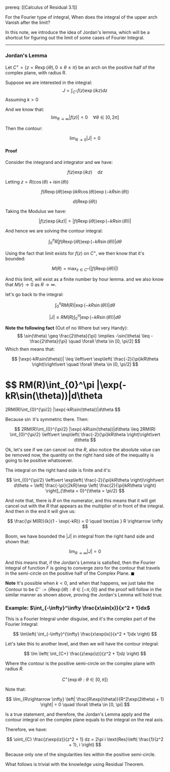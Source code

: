 prereq: [[Calculus of Residual 3.1]]

For the Fourier type of integral, When does the integral of the upper arch Vanish after the limit?

In this note, we introduce the idea of Jordan's lemma, which will be a shortcut for figuring out the limit of some cases of Fourier Integral. 

---


### Jordan's Lemma 

Let $C^+ = \{z = R\exp(i\theta), 0 \leq \theta \leq \pi\}$ be an arch on the positive half of the complex plane, with radius R. 

Suppose we are interested in the integral: 
$$
J = \int_{C^+} f(z) \exp(ikz)dz
$$
Assuming $k > 0$

And we know that: 
$$
\lim_{R\rightarrow \infty} |f(z)| = 0 \quad \forall \theta \in [0, 2\pi]
$$

Then the contour: 

$$
\lim_{R\rightarrow 0} |J| = 0
$$

#### Proof

Consider the integrand and integrator and we have: 

$$
f(z)\exp(ikz) \quad dz
$$

Letting $z = R(\cos(\theta) + i\sin(\theta))$

$$
f(R\exp(i\theta))\exp(ikR\cos(\theta))\exp(-kR\sin(\theta))
$$

$$
d(R\exp(i\theta))
$$

Taking the Modulus we have: 

$$
|f(z)\exp(ikz)| = |f(R\exp(i\theta))\exp(-kR\sin(\theta))|
$$

And hence we are solving the contour integral: 

$$
\int_{0}^\pi R|f(R\exp(i\theta))\exp(-kR\sin(\theta))|d\theta
$$

Using the fact that limit exists for $f(z)$ on $C^+$, we then know that it's bounded: 

$$
M(R) = \max_{z\in C^+}(|f(R\exp(i\theta))|)
$$

And this limit, will exist as a finite number by hour lemma. and we also know that $M(r)\rightarrow 0$ as $R\rightarrow \infty$. 

let's go back to the integral: 

$$
\int_{0}^\pi RM(R)|\exp(-kR\sin(\theta))|d\theta
$$

$$
|J| \leq RM(R)\int_{0}^\pi |\exp(-kR\sin(\theta))|d\theta
$$

**Note the following fact** (Out of no Where but very Handy): 
$$
\sin(\theta) \geq \frac{2\theta}{\pi} \implies -\sin(\theta) \leq -\frac{2\theta}{\pi} \quad \forall \theta \in [0, \pi/2]
$$
Which then means that: 

$$
|\exp(-kR\sin(\theta))| \leq 
\left\vert \exp\left( 
	\frac{-2}{\pi}kR\theta
\right)\right\vert \quad \forall \theta \in [0, \pi/2]
$$


$$
RM(R)\int_{0}^\pi |\exp(-kR\sin(\theta))|d\theta 
= 
2RM(R)\int_{0}^{\pi/2} |\exp(-kR\sin(\theta))|d\theta
$$

Because $\sin$ it's symmetric there. 
Then: 

$$
2RM(R)\int_{0}^{\pi/2} |\exp(-kR\sin(\theta))|d\theta \leq 
2RM(R)
\int_{0}^{\pi/2}
\left\vert \exp\left( 
	\frac{-2}{\pi}kR\theta
\right)\right\vert d\theta
$$

Ok, let's see if we can cancel out the $R$, also notice the absolute value can be removed now, the quantity on the right hand side of the inequality is going to be positive whatsoever. 

The integral on the right hand side is finite and it's: 

$$
\int_{0}^{\pi/2}
\left\vert \exp\left( 
	\frac{-2}{\pi}kR\theta
\right)\right\vert d\theta = 
\left[ 
\frac{-\pi}{2kR}\exp 
	\left( 
		\frac{2}{\pi}kR\theta
	\right)
\right]_{\theta = 0}^{\theta = \pi/2}
$$

And note that, there is $R$ on the numerator, and this means that it will get cancel  out with the $R$ that appears as the multiplier of in front of the integral. And then in the end it will give us: 

$$
\frac{\pi M(R)}{k}(1 - \exp(-kR)) = 0 \quad \text{as } R \rightarrow \infty
$$

Boom, we have bounded the $|J|$ in integral from the right hand side and shown that: 

$$
\lim_{R \rightarrow \infty} |J| = 0 
$$

And this means that, if the Jordan's Lemma is satisfied, then the Fourier Integral of function $F$ is going to converge zero for the contour that travels in the semi-circle on the positive half of the Complex Plane. $\blacksquare$


**Note**
It's possible when $k < 0$, and when that happens, we just take the Contour to be $C^{-} := \{ R\exp(i\theta): \theta \in [-\pi, 0]\}$ and the proof will follow in the similar manner as shown above, proving the Jordan's Lemma will hold true. 

### Example: $\int_{-\infty}^\infty \frac{x\sin(x)}{x^2 + 1}dx$

This is a Fourier Integral under disguise, and it's the complex part of the Fourier Integral: 

$$
\Im\left( 
\int_{-\infty}^{\infty} \frac{x\exp(ix)}{x^2 + 1}dx
\right) 
$$

Let's take this to another level, and then we will have the contour integral: 

$$
\Im \left( 
	\int_{C+} \frac{z\exp(iz)}{z^2 + 1}dz
\right)
$$

Where the contour is the positive semi-circle on the complex plane with radius $R$. 

$$C^{+}\{\exp{i\theta}: \theta \in [0, \pi]\}$$

Note that: 

$$
\lim_{R\rightarrow \infty}
\left|
	\frac{R\exp(i\theta)}{R^2\exp(2itheta) + 1}
\right| = 0 \quad \forall \theta \in [0, \pi]
$$

Is a true statement, and therefore, the Jordan's Lemma apply and the contour integral on the complex plane equals to the integral on the real axis. 

Therefore, we have: 

$$
\oint_{C} \frac{z\exp(iz)}{z^2 + 1} dz = 2\pi i \text{Res}\left(
\frac{1}{z^2 + 1}, i
\right)
$$

Because only one of the singularities lies within the positive semi-circle. 

What follows is trivial with the knowledge using Residual Theorem. 
